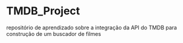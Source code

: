 # TMDB_Project
repositório de aprendizado sobre a integração da API do TMDB para construção de um buscador de filmes
